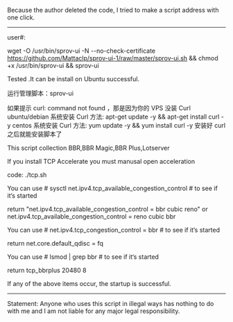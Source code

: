 Because the author deleted the code, I tried to make a script address with one click.
______________________________________________________________________________
user#:

wget -O /usr/bin/sprov-ui -N --no-check-certificate https://github.com/Mattaclp/sprov-ui-1/raw/master/sprov-ui.sh && chmod +x /usr/bin/sprov-ui && sprov-ui

Tested .It can be install on Ubuntu successful.

运行管理脚本：sprov-ui

如果提示 curl: command not found ，那是因为你的 VPS 没装 Curl
ubuntu/debian 系统安装 Curl 方法: apt-get update -y && apt-get install curl -y
centos 系统安装 Curl 方法: yum update -y && yum install curl -y
安装好 curl 之后就能安装脚本了

This script collection BBR,BBR Magic,BBR Plus,Lotserver

If you install TCP Accelerate you must manusal open acceleration

code:
./tcp.sh

You can use   # sysctl net.ipv4.tcp_available_congestion_control   # to see if it‘s started

return "net.ipv4.tcp_available_congestion_control = bbr cubic reno"  or net.ipv4.tcp_available_congestion_control = reno cubic bbr

You can use   # net.ipv4.tcp_congestion_control = bbr   # to see if it‘s started

return net.core.default_qdisc = fq

You can use   #  lsmod | grep bbr # to see if it‘s started

return tcp_bbrplus            20480  8

If any of the above items occur, the startup is successful.
______________________________________
Statement: Anyone who uses this script in illegal ways has nothing to do with me and I am not liable for any major legal responsibility.
